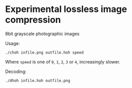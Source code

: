 # Experimental lossless image compression

8bit grayscale photographic images

Usage:

```
./choh infile.png outfile.hoh speed
```

Where ``speed`` is one of ``0``, ``1``, ``2``, ``3`` or ``4``, increasingly slower.

Decoding:
```
./dhoh infile.hoh outfile.png
```
